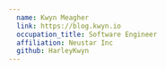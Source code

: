 ```yaml
---
  name: Kwyn Meagher
  link: https://blog.kwyn.io
  occupation_title: Software Engineer
  affiliation: Neustar Inc
  github: HarleyKwyn
---
```

